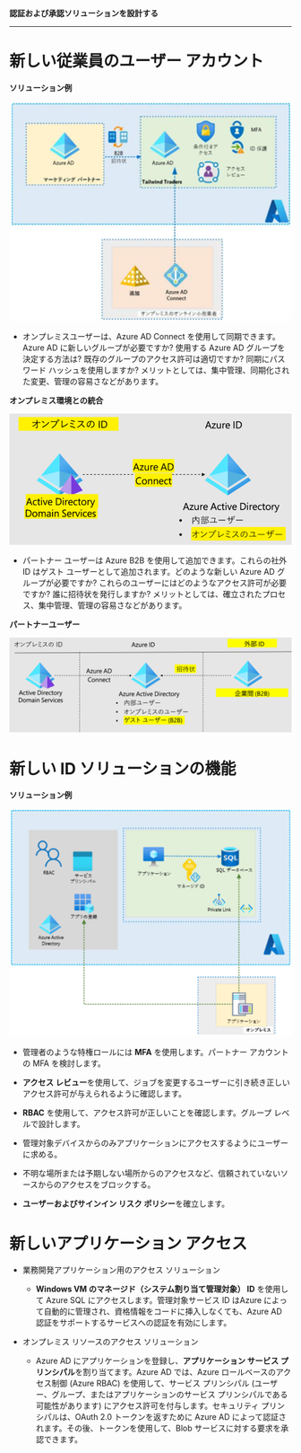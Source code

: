 **認証および承認ソリューションを設計する**

***

# 新しい従業員のユーザー アカウント

**ソリューション例**

![ソリューション例](media/07-01.png)

- オンプレミスユーザーは、Azure AD Connect を使用して同期できます。Azure AD に新しいグループが必要ですか? 使用する Azure AD グループを決定する方法は? 既存のグループのアクセス許可は適切ですか? 同期にパスワード ハッシュを使用しますか? メリットとしては、集中管理、同期化された変更、管理の容易さなどがあります。

**オンプレミス環境との統合**

![オンプレミス環境との統合](media/07-02.png)

- パートナー ユーザーは Azure B2B を使用して追加できます。これらの社外 ID はゲスト ユーザーとして追加されます。どのような新しい Azure AD グループが必要ですか? これらのユーザーにはどのようなアクセス許可が必要ですか? 誰に招待状を発行しますか? メリットとしては、確立されたプロセス、集中管理、管理の容易さなどがあります。

**パートナーユーザー**

![パートナーユーザー](media/07-03.png)

# 新しい ID ソリューションの機能

**ソリューション例**

![ソリューション例](media/07-04.png)

- 管理者のような特権ロールには **MFA** を使用します。パートナー アカウントの MFA を検討します。

- **アクセス レビュー**を使用して、ジョブを変更するユーザーに引き続き正しいアクセス許可が与えられるように確認します。

- **RBAC** を使用して、アクセス許可が正しいことを確認します。グループ レベルで設計します。

- 管理対象デバイスからのみアプリケーションにアクセスするようにユーザーに求める。

- 不明な場所または予期しない場所からのアクセスなど、信頼されていないソースからのアクセスをブロックする。

- **ユーザーおよびサインイン リスク ポリシー**を確立します。

# 新しいアプリケーション アクセス

- 業務開発アプリケーション用のアクセス ソリューション
  - **Windows VM のマネージド（システム割り当て管理対象） ID** を使用して Azure SQL にアクセスします。管理対象サービス ID はAzure によって自動的に管理され、資格情報をコードに挿入しなくても、Azure AD 認証をサポートするサービスへの認証を有効にします。

- オンプレミス リソースのアクセス ソリューション
  - Azure AD にアプリケーションを登録し、**アプリケーション サービス プリンシパル**を割り当てます。Azure AD では、Azure ロールベースのアクセス制御 (Azure RBAC) を使用して、サービス プリンシパル (ユーザー、グループ、またはアプリケーションのサービス プリンシパルである可能性があります) にアクセス許可を付与します。セキュリティ プリンシパルは、OAuth 2.0 トークンを返すために Azure AD によって認証されます。その後、トークンを使用して、Blob サービスに対する要求を承認できます。